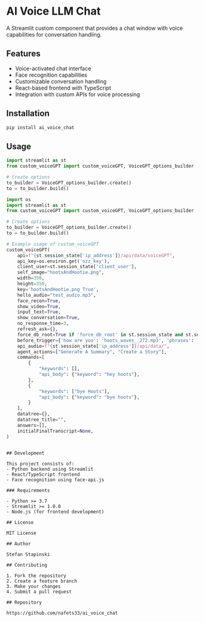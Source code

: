 # AI Voice LLM Chat

A Streamlit custom component that provides a chat window with voice capabilities for conversation handling.

## Features

- Voice-activated chat interface
- Face recognition capabilities
- Customizable conversation handling
- React-based frontend with TypeScript
- Integration with custom APIs for voice processing

## Installation

```bash
pip install ai_voice_chat
```

## Usage

```python
import streamlit as st
from custom_voiceGPT import custom_voiceGPT, VoiceGPT_options_builder

# Create options
to_builder = VoiceGPT_options_builder.create()
to = to_builder.build()

import os
import streamlit as st
from custom_voiceGPT import custom_voiceGPT, VoiceGPT_options_builder

# Create options
to_builder = VoiceGPT_options_builder.create()
to = to_builder.build()

# Example usage of custom_voiceGPT
custom_voiceGPT(
    api=f"{st.session_state['ip_address']}/api/data/voiceGPT",
    api_key=os.environ.get('ozz_key'),
    client_user=st.session_state['client_user'],
    self_image="hootsAndHootie.png",
    width=350,
    height=350,
    key='hootsAndHootie.png True',
    hello_audio="test_audio.mp3",
    face_recon=True,
    show_video=True,
    input_text=True,
    show_conversation=True,
    no_response_time=3,
    refresh_ask={},
    force_db_root=True if 'force_db_root' in st.session_state and st.session_state['force_db_root'] else False,
    before_trigger={'how are you': 'hoots_waves__272.mp3', 'phrases': []},
    api_audio=f"{st.session_state['ip_address']}/api/data/",
    agent_actions=["Generate A Summary", "Create a Story"],
    commands=[
        {
            "keywords": [],
            "api_body": {"keyword": "hey hoots"},
        },
        {
            "keywords": ["bye Hoots"],
            "api_body": {"keyword": "bye hoots"},
        }
    ],
    datatree={},
    datatree_title="",
    answers=[],
    initialFinalTranscript=None,
)
```
```

## Development

This project consists of:
- Python backend using Streamlit
- React/TypeScript frontend
- Face recognition using face-api.js

### Requirements

- Python >= 3.7
- Streamlit >= 1.0.0
- Node.js (for frontend development)

## License

MIT License

## Author

Stefan Stapinski

## Contributing

1. Fork the repository
2. Create a feature branch
3. Make your changes
4. Submit a pull request

## Repository

https://github.com/nafets33/ai_voice_chat
